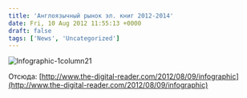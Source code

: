 ```yaml
---
title: 'Англоязычный рынок эл. книг 2012-2014'
date: Fri, 10 Aug 2012 11:55:13 +0000
draft: false
tags: ['News', 'Uncategorized']
---
```


![](/img/Infographic-1column21.jpg "Infographic-1column21")

Отсюда: [http://www.the-digital-reader.com/2012/08/09/infographic](http://www.the-digital-reader.com/2012/08/09/infographic)